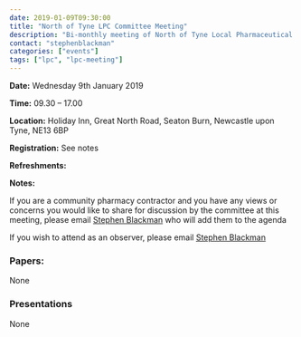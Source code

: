```yaml
---
date: 2019-01-09T09:30:00
title: "North of Tyne LPC Committee Meeting"
description: "Bi-monthly meeting of North of Tyne Local Pharmaceutical Committee"
contact: "stephenblackman"
categories: ["events"]
tags: ["lpc", "lpc-meeting"]
---
```


**Date:** Wednesday 9th January 2019  

**Time:** 09.30 – 17.00  

**Location:** Holiday Inn, Great North Road, Seaton Burn, Newcastle upon Tyne, NE13 6BP  

**Registration:** See notes  

**Refreshments:**  

**Notes:**   

If you are a community pharmacy contractor and you have any views or concerns you would like to share for discussion by the committee at this meeting, please email [Stephen Blackman](Mailto:stephen.blackman@northoftynelpc.com) who will add them to the agenda  

If you wish to attend as an observer, please email [Stephen Blackman](Mailto:stephen.blackman@northoftynelpc.com)  

### Papers:

None  

### Presentations

None
